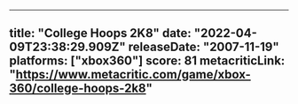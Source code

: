 
---
title: "College Hoops 2K8"
date: "2022-04-09T23:38:29.909Z"
releaseDate: "2007-11-19"
platforms: ["xbox360"]
score: 81
metacriticLink: "https://www.metacritic.com/game/xbox-360/college-hoops-2k8"
---
